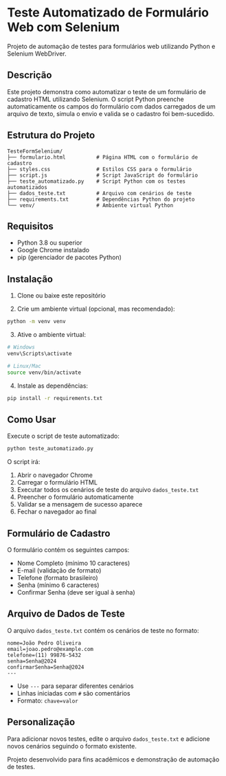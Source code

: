 # Teste Automatizado de Formulário Web com Selenium

Projeto de automação de testes para formulários web utilizando Python e Selenium WebDriver.

## Descrição

Este projeto demonstra como automatizar o teste de um formulário de cadastro HTML utilizando Selenium. O script Python preenche automaticamente os campos do formulário com dados carregados de um arquivo de texto, simula o envio e valida se o cadastro foi bem-sucedido.

## Estrutura do Projeto

```
TesteFormSelenium/
├── formulario.html          # Página HTML com o formulário de cadastro
├── styles.css               # Estilos CSS para o formulário
├── script.js                # Script JavaScript do formulário
├── teste_automatizado.py    # Script Python com os testes automatizados
├── dados_teste.txt          # Arquivo com cenários de teste
├── requirements.txt         # Dependências Python do projeto
└── venv/                    # Ambiente virtual Python
```

## Requisitos

- Python 3.8 ou superior
- Google Chrome instalado
- pip (gerenciador de pacotes Python)

## Instalação

1. Clone ou baixe este repositório

2. Crie um ambiente virtual (opcional, mas recomendado):
```bash
python -m venv venv
```

3. Ative o ambiente virtual:
```bash
# Windows
venv\Scripts\activate

# Linux/Mac
source venv/bin/activate
```

4. Instale as dependências:
```bash
pip install -r requirements.txt
```

## Como Usar

Execute o script de teste automatizado:

```bash
python teste_automatizado.py
```

O script irá:
1. Abrir o navegador Chrome
2. Carregar o formulário HTML
3. Executar todos os cenários de teste do arquivo `dados_teste.txt`
4. Preencher o formulário automaticamente
5. Validar se a mensagem de sucesso aparece
6. Fechar o navegador ao final

## Formulário de Cadastro

O formulário contém os seguintes campos:
- Nome Completo (mínimo 10 caracteres)
- E-mail (validação de formato)
- Telefone (formato brasileiro)
- Senha (mínimo 6 caracteres)
- Confirmar Senha (deve ser igual à senha)

## Arquivo de Dados de Teste

O arquivo `dados_teste.txt` contém os cenários de teste no formato:

```
nome=João Pedro Oliveira
email=joao.pedro@example.com
telefone=(11) 99876-5432
senha=Senha@2024
confirmarSenha=Senha@2024
---
```

- Use `---` para separar diferentes cenários
- Linhas iniciadas com `#` são comentários
- Formato: `chave=valor`


## Personalização

Para adicionar novos testes, edite o arquivo `dados_teste.txt` e adicione novos cenários seguindo o formato existente.

Projeto desenvolvido para fins acadêmicos e demonstração de automação de testes.

